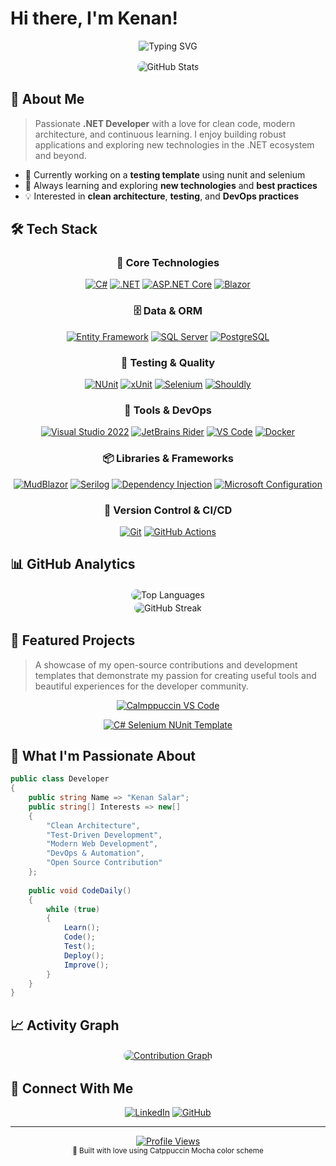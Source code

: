 # Hi there, I'm Kenan!

<div align="center">
  
![Typing SVG](https://readme-typing-svg.demolab.com?font=JetBrains+Mono&weight=500&size=26&duration=3000&pause=1000&color=CDD6F4&center=true&vCenter=true&multiline=true&width=800&height=120&lines=.NET+Developer;Building+Modern+Applications;Always+Learning+%26+Growing)

</div>

<div align="center">
  <img src="https://github-readme-stats.vercel.app/api?username=KenanSalar&show_icons=true&theme=catppuccin_mocha&hide_border=false&border_color=ffffff&bg_color=1e1e2e&title_color=cdd6f4&icon_color=f38ba8&text_color=cdd6f4&ring_color=f9e2af&border_radius=15" alt="GitHub Stats" style="border: 2px solid #ffffff; border-radius: 15px;" />
</div>

## 🚀 About Me

> Passionate **.NET Developer** with a love for clean code, modern architecture, and continuous learning. I enjoy building robust applications and exploring new technologies in the .NET ecosystem and beyond.

- 🔭 Currently working on a **testing template** using nunit and selenium
- 🌱 Always learning and exploring **new technologies** and **best practices**
- 💡 Interested in **clean architecture**, **testing**, and **DevOps practices**

## 🛠️ Tech Stack

<div align="center">

### 🎯 Core Technologies
[![C#](https://img.shields.io/badge/C%23-239120?style=for-the-badge&logo=csharp&logoColor=white)](https://docs.microsoft.com/en-us/dotnet/csharp/)
[![.NET](https://img.shields.io/badge/.NET-512BD4?style=for-the-badge&logo=dotnet&logoColor=white)](https://dotnet.microsoft.com/)
[![ASP.NET Core](https://img.shields.io/badge/ASP.NET_Core-0078D4?style=for-the-badge&logo=dotnet&logoColor=white)](https://docs.microsoft.com/en-us/aspnet/core/)
[![Blazor](https://img.shields.io/badge/Blazor-512BD4?style=for-the-badge&logo=blazor&logoColor=white)](https://dotnet.microsoft.com/apps/aspnet/web-apps/blazor)

### 🗄️ Data & ORM
[![Entity Framework](https://img.shields.io/badge/Entity_Framework-512BD4?style=for-the-badge&logo=microsoft&logoColor=white)](https://docs.microsoft.com/en-us/ef/)
[![SQL Server](https://img.shields.io/badge/SQL_Server-CC2927?style=for-the-badge&logo=microsoftsqlserver&logoColor=white)](https://www.microsoft.com/en-us/sql-server)
[![PostgreSQL](https://img.shields.io/badge/PostgreSQL-336791?style=for-the-badge&logo=postgresql&logoColor=white)](https://www.postgresql.org/)

### 🧪 Testing & Quality
[![NUnit](https://img.shields.io/badge/NUnit-22B2B5?style=for-the-badge&logo=nunit&logoColor=white)](https://nunit.org/)
[![xUnit](https://img.shields.io/badge/xUnit-5A2D91?style=for-the-badge&logo=xunit&logoColor=white)](https://xunit.net/)
[![Selenium](https://img.shields.io/badge/Selenium-43B02A?style=for-the-badge&logo=selenium&logoColor=white)](https://selenium.dev/)
[![Shouldly](https://img.shields.io/badge/Shouldly-FF6600?style=for-the-badge&logoColor=white)](https://docs.shouldly.org/)

### 🔧 Tools & DevOps
[![Visual Studio 2022](https://img.shields.io/badge/Visual_Studio_2022-5C2D91?style=for-the-badge&logo=visualstudio&logoColor=white)](https://visualstudio.microsoft.com/vs/)
[![JetBrains Rider](https://img.shields.io/badge/JetBrains_Rider-000000?style=for-the-badge&logo=rider&logoColor=white)](https://www.jetbrains.com/rider/)
[![VS Code](https://img.shields.io/badge/VS_Code-007ACC?style=for-the-badge&logo=visualstudiocode&logoColor=white)](https://code.visualstudio.com/)
[![Docker](https://img.shields.io/badge/Docker-2496ED?style=for-the-badge&logo=docker&logoColor=white)](https://www.docker.com/)

### 📦 Libraries & Frameworks
[![MudBlazor](https://img.shields.io/badge/MudBlazor-594AE2?style=for-the-badge&logoColor=white)](https://mudblazor.com/)
[![Serilog](https://img.shields.io/badge/Serilog-1E88E5?style=for-the-badge&logoColor=white)](https://serilog.net/)
[![Dependency Injection](https://img.shields.io/badge/Dependency_Injection-512BD4?style=for-the-badge&logoColor=white)](https://docs.microsoft.com/en-us/dotnet/core/extensions/dependency-injection)
[![Microsoft Configuration](https://img.shields.io/badge/MS_Configuration-0078D4?style=for-the-badge&logoColor=white)](https://docs.microsoft.com/en-us/dotnet/core/extensions/configuration)

### 🔄 Version Control & CI/CD
[![Git](https://img.shields.io/badge/Git-F05032?style=for-the-badge&logo=git&logoColor=white)](https://git-scm.com/)
[![GitHub Actions](https://img.shields.io/badge/GitHub_Actions-2088FF?style=for-the-badge&logo=githubactions&logoColor=white)](https://github.com/features/actions)

</div>

## 📊 GitHub Analytics

<div align="center">
  <img src="https://github-readme-stats.vercel.app/api/top-langs/?username=KenanSalar&layout=compact&theme=catppuccin_mocha&hide_border=false&border_color=ffffff&bg_color=1e1e2e&title_color=cdd6f4&text_color=cdd6f4&border_radius=15" alt="Top Languages" style="border: 2px solid #ffffff; border-radius: 15px;" />
</div>

<div align="center">
  <img src="https://github-readme-streak-stats.herokuapp.com/?user=KenanSalar&theme=catppuccin-mocha&hide_border=false&border=ffffff&background=1e1e2e&stroke=cdd6f4&ring=f9e2af&fire=f38ba8&currStreakNum=cdd6f4&sideNums=cdd6f4&currStreakLabel=a6e3a1&sideLabels=a6e3a1&dates=6c7086&border_radius=15" alt="GitHub Streak" style="border: 2px solid #ffffff; border-radius: 15px;" />
</div>

## 🎨 Featured Projects

> A showcase of my open-source contributions and development templates that demonstrate my passion for creating useful tools and beautiful experiences for the developer community.

<div align="center">

[![Calmppuccin VS Code](https://github-readme-stats.vercel.app/api/pin/?username=KenanSalar&repo=calmppuccin-vscode&theme=catppuccin_mocha&hide_border=false&border_color=ffffff&bg_color=1e1e2e&title_color=cdd6f4&text_color=cdd6f4&icon_color=f38ba8&border_radius=15&show_description=true)](https://github.com/KenanSalar/calmppuccin-vscode)

[![C# Selenium NUnit Template](https://github-readme-stats.vercel.app/api/pin/?username=KenanSalar&repo=csharp-selenium-nunit-template&theme=catppuccin_mocha&hide_border=false&border_color=ffffff&bg_color=1e1e2e&title_color=cdd6f4&text_color=cdd6f4&icon_color=f38ba8&border_radius=15&show_description=true)](https://github.com/KenanSalar/csharp-selenium-nunit-template)

</div>

## 🌟 What I'm Passionate About

```csharp
public class Developer
{
    public string Name => "Kenan Salar";
    public string[] Interests => new[]
    {
        "Clean Architecture",
        "Test-Driven Development",
        "Modern Web Development",
        "DevOps & Automation",
        "Open Source Contribution"
    };
    
    public void CodeDaily()
    {
        while (true)
        {
            Learn();
            Code();
            Test();
            Deploy();
            Improve();
        }
    }
}
```

## 📈 Activity Graph

<div align="center">
  <a href="https://github.com/KenanSalar?tab=overview">
    <img src="https://github-readme-activity-graph.vercel.app/graph?username=KenanSalar&bg_color=1e1e2e&color=cdd6f4&line=f38ba8&point=f9e2af&area=true&hide_border=false&border_color=ffffff&radius=15" alt="Contribution Graph" style="border: 2px solid #ffffff; border-radius: 15px;" />
  </a>
</div>

## 🤝 Connect With Me

<div align="center">

[![LinkedIn](https://img.shields.io/badge/LinkedIn-0077B5?style=for-the-badge&logo=linkedin&logoColor=white)](https://www.linkedin.com/in/kenan-salar-9aab5731a/)
[![GitHub](https://img.shields.io/badge/GitHub-100000?style=for-the-badge&logo=github&logoColor=white)](https://github.com/KenanSalar)

</div>

---

<div align="center">
  <a href="https://github.com/KenanSalar?tab=repositories">
    <img src="https://komarev.com/ghpvc/?username=KenanSalar&color=f38ba8&style=for-the-badge&label=PROFILE+VIEWS" alt="Profile Views" />
  </a>
</div>

<div align="center">
  <sub>💖 Built with love using Catppuccin Mocha color scheme</sub>
</div>

